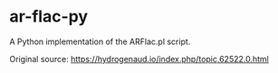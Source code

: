 # ar-flac-py
A Python implementation of the ARFlac.pl script.

Original source: https://hydrogenaud.io/index.php/topic,62522.0.html
